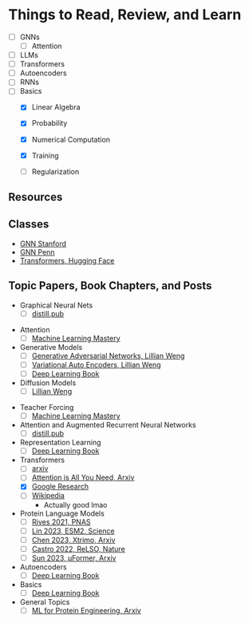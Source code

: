 # Things to Read, Review, and Learn

- [ ] GNNs
	- [ ] Attention
- [ ] LLMs
- [ ] Transformers
- [ ] Autoencoders
- [ ] RNNs
- [ ] Basics
	- [x] Linear Algebra
	- [x] Probability
	- [x] Numerical Computation
	- [x] Training
 	- [ ] Regularization


## Resources

## Classes

- [GNN Stanford](https://web.stanford.edu/class/cs224w/)
- [GNN Penn](https://gnn.seas.upenn.edu/)
- [Transformers, Hugging Face](https://huggingface.co/learn/nlp-course/chapter1/1)

## Topic Papers, Book Chapters, and Posts

* Graphical Neural Nets
	* [ ] [distill.pub](https://distill.pub/2021/gnn-intro/#graph-attention-networks)
- Attention
	- [ ] [Machine Learning Mastery](https://machinelearningmastery.com/the-attention-mechanism-from-scratch/)
- Generative Models
	- [ ] [Generative Adversarial Networks, Lillian Weng](https://lilianweng.github.io/posts/2017-08-20-gan/)
	- [ ] [Variational Auto Encoders, Lillian Weng](https://lilianweng.github.io/posts/2018-08-12-vae/)
	- [ ] [Deep Learning Book](https://www.deeplearningbook.org/contents/generative_models.html)
- Diffusion Models
	- [ ] [Lillian Weng](https://lilianweng.github.io/posts/2021-07-11-diffusion-models/?utm_source=pocket_saves)
* Teacher Forcing
	* [ ] [Machine Learning Mastery](https://machinelearningmastery.com/teacher-forcing-for-recurrent-neural-networks/)
* Attention and Augmented Recurrent Neural Networks
	* [ ] [distill.pub](https://distill.pub/2016/augmented-rnns/)
* Representation Learning
	* [ ] [Deep Learning Book](https://www.deeplearningbook.org/contents/representation.html)
* Transformers
	* [ ] [arxiv](https://arxiv.org/abs/2304.10557)
	* [ ] [Attention is All You Need, Arxiv](https://arxiv.org/pdf/1706.03762)
	* [x] [Google Research](https://blog.research.google/2017/08/transformer-novel-neural-network.html)
 	* [ ] [Wikipedia](https://en.wikipedia.org/wiki/Transformer_(deep_learning_architecture))
  		* Actually good lmao 
* Protein Language Models
	* [ ] [Rives 2021, PNAS](https://www.pnas.org/doi/epdf/10.1073/pnas.2016239118)
	* [ ] [Lin 2023, ESM2, Science](https://www.science.org/doi/10.1126/science.ade2574)
 	* [ ] [Chen 2023, Xtrimo, Arxiv](https://www.biorxiv.org/content/10.1101/2023.07.05.547496v3.full.pdf)
  	* [ ] [Castro 2022, ReLSO, Nature](https://www.nature.com/articles/s42256-022-00532-1)
  	* [ ] [Sun 2023, µFormer, Arxiv](https://www.biorxiv.org/content/10.1101/2023.11.16.565910v2)
* Autoencoders
	* [ ] [Deep Learning Book](https://www.deeplearningbook.org/contents/autoencoders.html)
* Basics
	* [ ] [Deep Learning Book](https://www.deeplearningbook.org/)
* General Topics
	* [ ] [ML for Protein Engineering, Arxiv](https://arxiv.org/abs/2305.16634)
